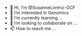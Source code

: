 - 👋 Hi, I’m @SusanneLorenz-GCF
- 👀 I’m interested in Genomics
- 🌱 I’m currently learning ...
- 💞️ I’m looking to collaborate on ...
- 📫 How to reach me ...

<!---
SusanneLorenz-GCF/SusanneLorenz-GCF is a ✨ special ✨ repository because its `README.md` (this file) appears on your GitHub profile.
You can click the Preview link to take a look at your changes.
--->
